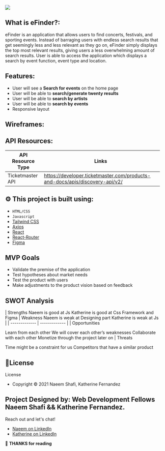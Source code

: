 ![](/img/mockups/readme_banner.png)

## What is eFinder?:

eFinder is an application that allows users to find concerts, festivals, and sporting events. Instead of barraging users with endless search results that get seemingly less and less relevant as they go on, eFinder simply displays the top most relevant results, giving users a less overwhelming amount of search results. User is able to access the application which displays a search by event function, event type and location.

## Features:
- User will see a **Search for events** on the home page
- User will be able to **search/generate twenty results**
- User will be able to **search by artists**
- User will be able to **search by events**
- Responsive layout

## Wireframes: 

## API Resources:

| API Resource Type  | Links |
| ------------- | ------------- |
| Ticketmaster API  | https://developer.ticketmaster.com/products-and-docs/apis/discovery-api/v2/

## ⚙ This project is built using:

- `HTML/CSS`
- `Javascript`
- [Tailwind CSS]( https://tailwindcss.com/)
- [Axios](https://www.npmjs.com/package/axios)
- [React](https://reactjs.org/)
- [React-Router](https://reactrouter.com/web/guides/quick-start)
- [Figma](https://www.figma.com/) 

## MVP Goals

- Validate the premise of the application
- Test hypotheses about market needs
- Test the product with users
- Make adjustments to the product vision based on feedback

## SWOT Analysis
| Strengths
Naeem is good at Js 
Katherine is good at Css Framework and Figma
  | Weakness
Naeem is weak at Designing part 
Katherine is weak at Js
 |
| ------------- | ------------- |
| Opportunities

Learn from each other 
We will cover each other’s weaknesses
Collaborate with each other 
Monetize through the project later on
  | Threats

Time might be a constraint for us
Competitors that have a similar product


## 📃License
License
- Copyright © 2021 Naeem Shafi, Katherine Fernandez

## Project Designed by:  Web Development Fellows **Naeem Shafi && Katherine Fernandez.**

Reach out and let's chat!

- [Naeem on LinkedIn](https://www.linkedin.com/in/naeem-shafi-93a35b67/)
- [Katherine on LinkedIn](https://www.linkedin.com/in/katfernandez22/)

:wave: **THANKS for reading**
